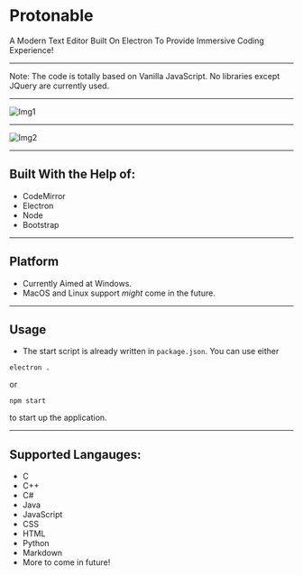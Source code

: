 # Protonable
A Modern Text Editor Built On Electron To Provide Immersive Coding Experience!
___
Note: The code is totally based on Vanilla JavaScript. No libraries except JQuery are currently used.
___
![Img1](https://github.com/Sid200/Protonable/blob/master/screenshots/1.PNG "Alpha Preview")

___

![Img2](https://github.com/Sid200/Protonable/blob/master/screenshots/2.PNG "Alpha Preview")
___
## Built With the Help of:
* CodeMirror
* Electron
* Node
* Bootstrap
___
## Platform
* Currently Aimed at Windows.
* MacOS and Linux support _might_ come in the future.
___
## Usage
* The start script is already written in `package.json`. You can use either 
```
electron .
```
or 
```
npm start
```
to start up the application.
___

## Supported Langauges:
* C
* C++
* C#
* Java
* JavaScript
* CSS
* HTML
* Python
* Markdown
* More to come in future!
